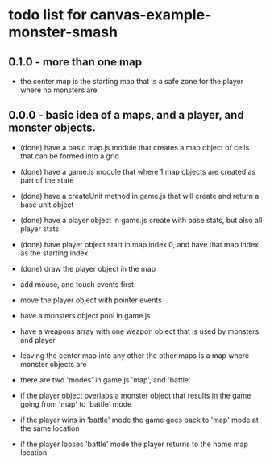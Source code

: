# todo list for canvas-example-monster-smash

## 0.1.0 - more than one map
* the center map is the starting map that is a safe zone for the player where no monsters are

## 0.0.0 - basic idea of a maps, and a player, and monster objects.
* (done) have a basic map.js module that creates a map object of cells that can be formed into a grid
* (done) have a game.js module that where 1 map objects are created as part of the state
* (done) have a createUnit method in game.js that will create and return a base unit object
* (done) have a player object in game.js create with base stats, but also all player stats
* (done) have player object start in map index 0, and have that map index as the starting index
* (done) draw the player object in the map

* add mouse, and touch events first.
* move the player object with pointer events

* have a monsters object pool in game.js
* have a weapons array with one weapon object that is used by monsters and player
* leaving the center map into any other the other maps is a map where monster objects are
* there are two 'modes' in game.js 'map', and 'battle'
* if the player object overlaps a monster object that results in the game going from 'map' to 'battle' mode
* if the player wins in 'battle' mode the game goes back to 'map' mode at the same location
* if the player looses 'battle' mode the player returns to the home map location
